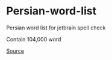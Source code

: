 # Persian-word-list

Persian word list for jetbrain spell check 

Contain 104,000 word

[Source](https://github.com/reza1615/Persian-Spell-checker)
